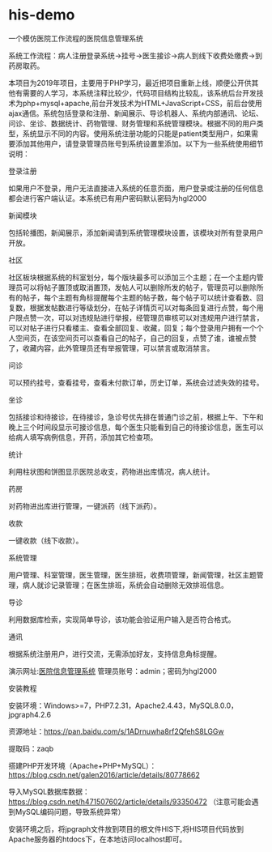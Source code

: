 # his-demo
一个模仿医院工作流程的医院信息管理系统

系统工作流程：病人注册登录系统->挂号->医生接诊->病人到线下收费处缴费->到药房取药。

本项目为2019年项目，主要用于PHP学习，最近把项目重新上线，顺便公开供其他有需要的人学习，本系统注释比较少，代码项目结构比较乱，该系统后台开发技术为php+mysql+apache,前台开发技术为HTML+JavaScript+CSS，前后台使用ajax通信。系统包括登录和注册、新闻展示、导诊机器人、系统内部通讯、论坛、问诊、坐诊、数据统计、药物管理、财务管理和系统管理模块。根据不同的用户类型，系统显示不同的内容。使用系统注册功能的只能是patient类型用户，如果需要添加其他用户，请登录管理员账号到系统设置里添加。以下为一些系统使用细节说明：

登录注册

如果用户不登录，用户无法直接进入系统的任意页面，用户登录或注册的任何信息都会进行客户端认证。本系统已有用户密码默认密码为hgl2000

新闻模块

包括轮播图，新闻展示，添加新闻请到系统管理模块设置，该模块对所有登录用户开放。

社区

社区板块根据系统的科室划分，每个版块最多可以添加三个主题；在一个主题内管理员可以将帖子置顶或取消置顶，发帖人可以删除所发的帖子，管理员可以删除所有的帖子，每个主题有角标提醒每个主题的帖子数，每个帖子可以统计查看数、回复数，根据发帖数进行等级划分，在帖子详情页可以对每条回复进行点赞，每个用户限点赞一次，可以对违规贴进行举报，经管理员审核可以对违规用户进行禁言，可以对帖子进行只看楼主、查看全部回复、收藏，回复；每个登录用户拥有一个个人空间页，在该空间页可以查看自己的帖子，自己的回复，点赞了谁，谁被点赞了，收藏内容，此外管理员还有举报管理，可以禁言或取消禁言。

问诊

可以预约挂号，查看挂号，查看未付款订单，历史订单，系统会过滤失效的挂号。

坐诊

包括接诊和待接诊，在待接诊，急诊号优先排在普通门诊之前，根据上午、下午和晚上三个时间段显示可接诊信息，每个医生只能看到自己的待接诊信息，医生可以给病人填写病例信息，开药，添加其它检查项。

统计

利用柱状图和饼图显示医院总收支，药物进出库情况，病人统计。

药房

对药物进出库进行管理，一键派药（线下派药）。

收款

一键收款（线下收款）。

系统管理

用户管理、科室管理，医生管理，医生排班，收费项管理，新闻管理，社区主题管理，病人就诊记录管理；在医生排班，系统会自动删除无效排班信息。

导诊

利用数据库检索，实现简单导诊，该功能会验证用户输入是否符合格式。

通讯

根据系统注册用户，进行交流，无需添加好友，支持信息角标提醒。

演示网址:[医院信息管理系统](http://39.108.94.247)
管理员账号：admin；密码为hgl2000

安装教程

安装环境：Windows>=7，PHP7.2.31，Apache2.4.43，MySQL8.0.0，jpgraph4.2.6

资源地址：https://pan.baidu.com/s/1ADrnuwha8rf2QfehS8LGGw 

提取码：zaqb 

搭建PHP开发环境（Apache+PHP+MySQL）：https://blog.csdn.net/galen2016/article/details/80778662

导入MySQL数据库数据：https://blog.csdn.net/h471507602/article/details/93350472
（注意可能会遇到MySQL编码问题，导致系统异常）

安装环境之后，将jpgraph文件放到项目的根文件HIS下,将HIS项目代码放到Apache服务器的htdocs下，在本地访问localhost即可。






